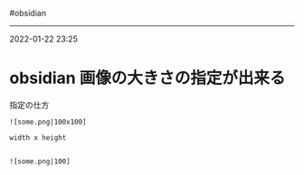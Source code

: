 #obsidian

---
2022-01-22  23:25

# obsidian  画像の大きさの指定が出来る

指定の仕方

```
![some.png|100x100]

width x height


![some.png|100]
```

